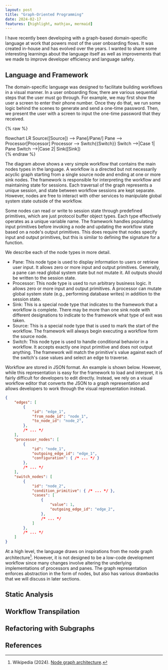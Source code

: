 ```yaml
---
layout: post
title: "Graph-Oriented Programming"
date: 2024-02-17
features: [highlight, mathjax, mermaid]
---
```


I have recently been developing with a graph-based domain-specific language at work that powers most of the user onboarding flows. It was created in-house and has evolved over the years. I wanted to share some interesting learnings about the language itself as well as improvements that we made to improve developer efficiency and language safety.

## Language and Framework

The domain-specific language was designed to facilitate building workflows in a visual manner. In a user onboarding flow, there are various sequential steps that the user must go through. For example, we may first show the user a screen to enter their phone number. Once they do that, we run some logic behind the scenes to generate and send a one-time password. Then, we present the user with a screen to input the one-time password that they received.

{% raw %}
<div class="mermaid">
flowchart LR
    Source([Source]) --> Pane[/Pane/]
    Pane --> Processor[Processor]
    Processor --> Switch{{Switch}}
    Switch -->|Case 1| Pane
    Switch -->|Case 2| Sink([Sink])
</div>
{% endraw %}

The diagram above shows a very simple workflow that contains the main nodes types in the language. A workflow is a directed but not necessarily acyclic graph starting from a single source node and ending at one or more sink nodes. The framework is responsible for interpreting the workflow and maintaining state for sessions. Each traversal of the graph represents a unique session, and state between workflow sessions are kept separate. However, nodes are free to interact with other services to manipulate global system state outside of the workflow.

Some nodes can read or write to session state through predefined primitives, which are just protocol buffer object types. Each type effectively operates as a unique variable name. The framework handles populating input primitives before invoking a node and updating the workflow state based on a node's output primitives. This does require that nodes specify input and output primitives, but this is similar to defining the signature for a function.

 We describe each of the node types in more detail.

- Pane: This node type is used to display information to users or retrieve user input. It allows zero or more input and output primitives. Generally, a pane can read global system state but not mutate it. All outputs should be written to the session state.
- Processor: This node type is used to run arbitrary business logic. It allows zero or more input and output primitives. A processor can mutate global system state (e.g., performing database writes) in addition to the session state.
- Sink: This is a special node type that indicates to the framework that a workflow is complete. There may be more than one sink node with different designations to indicate to the framework what type of exit was taken.
- Source: This is a special node type that is used to mark the start of the workflow. The framework will always begin executing a workflow form the source node.
- Switch: This node type is used to handle conditional behavior in a workflow. It accepts exactly one input primitive and does not output anything. The framework will match the primitive's value against each of the switch's case values and select an edge to traverse.

Workflow are stored in JSON format. An example is shown below. However, while this representation is easy for the framework to load and interpret, it is fairly difficult for developers to edit directly. Instead, we rely on a visual workflow editor that converts the JSON to a graph representation and allows developers to work through the visual representation instead. 

```json
{
    "edges": [
        {
            "id": "edge_1",
            "from_node_id": "node_1",
            "to_node_id": "node_2",
        },
        /* ... */
    ],
    "processor_nodes": [
        {
            "id": "node_1",
            "outgoing_edge_id": "edge_1",
            "configuration": { /* ... */ }
        },
        /* ... */
    ],
    "switch_nodes": [
        {
            "id": "node_2",
            "condition_primitive": { /* ... */ },
            "cases": [
                {
                    "value": 1,
                    "outgoing_edge_id": "edge_2",
                },
                /* ... */
            ]
        },
        /* ... */
    ]
}
```

At a high level, the language draws on inspirations from the node graph architecture[^node-graph]. However, it is not designed to be a low-code development workflow since many changes involve altering the underlying implementations of processors and panes. The graph representation enforces abstraction in the form of nodes, but also has various drawbacks that we will discuss in later sections.

## Static Analysis

## Workflow Transpilation

## Refactoring with Subgraphs

## References

[^node-graph]: Wikipedia (2024). [Node graph architecture](https://en.wikipedia.org/wiki/Node_graph_architecture).
